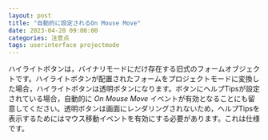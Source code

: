 ```yaml
---
layout: post
title: "自動的に設定されるOn Mouse Move"
date: 2023-04-20 09:00:00
categories: 注意点
tags: userinterface projectmode
---
```


ハイライトボタンは，バイナリモードにだけ存在する旧式のフォームオブジェクトです。ハイライトボタンが配置されたフォームをプロジェクトモードに変換した場合，ハイライトボタンは透明ボタンになります。ボタンにヘルプTipsが設定されている場合，自動的に *On Mouse Move* イベントが有効となることにも留意してください。透明ボタンは画面にレンダリングされないため，ヘルプTipsを表示するためにはマウス移動イベントを有効にする必要があります。これは仕様です。
